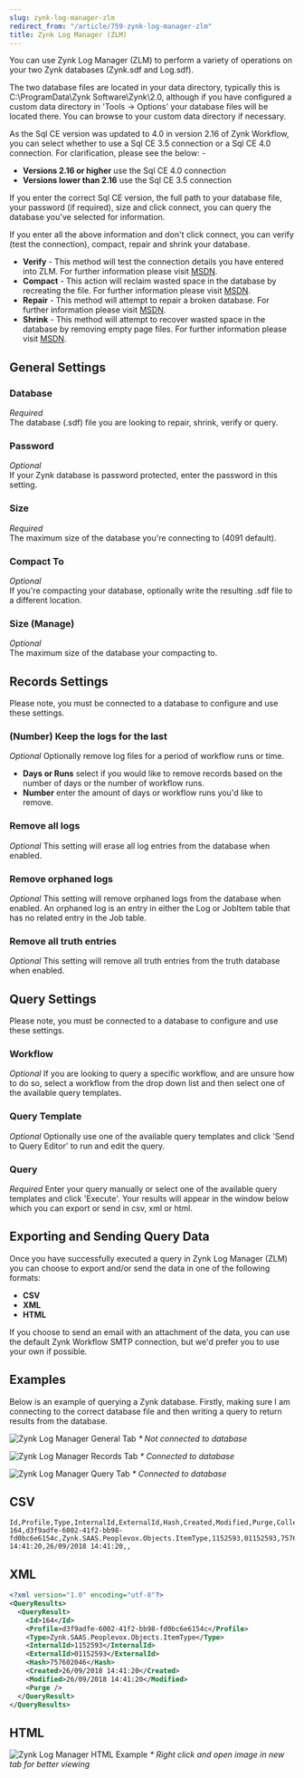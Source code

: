 ```yaml
---
slug: zynk-log-manager-zlm
redirect_from: "/article/759-zynk-log-manager-zlm"
title: Zynk Log Manager (ZLM)
---
```

You can use Zynk Log Manager (ZLM) to perform a variety of operations on your two Zynk databases (Zynk.sdf and Log.sdf). 

The two database files are located in your data directory, typically this is C:\ProgramData\Zynk Software\Zynk\2.0, although if you have configured a custom data directory in 'Tools -> Options' your database files will be located there. You can browse to your custom data directory if necessary.

As the Sql CE version was updated to 4.0 in version 2.16 of Zynk Workflow, you can select whether to use a Sql CE 3.5 connection or a Sql CE 4.0 connection. For clarification, please see the below: -

* __Versions 2.16 or higher__ use the Sql CE 4.0 connection
* __Versions lower than 2.16__ use the Sql CE 3.5 connection

If you enter the correct Sql CE version, the full path to your database file, your password (if required), size and click connect, you can query the database you've selected for information.

If you enter all the above information and don't click connect, you can verify (test the connection), compact, repair and shrink your database.

* __Verify__ - This method will test the connection details you have entered into ZLM. For further information please visit [MSDN](https://msdn.microsoft.com/en-us/library/a0a5czch(v=vs.100).aspx).
* __Compact__ - This action will reclaim wasted space in the database by recreating the file. For further information please visit [MSDN](https://msdn.microsoft.com/en-us/library/system.data.sqlserverce.sqlceengine.compact(v=vs.100).aspx).
* __Repair__ - This method will attempt to repair a broken database. For further information please visit [MSDN](https://msdn.microsoft.com/en-us/library/system.data.sqlserverce.sqlceengine.repair(v=vs.100).aspx).
* __Shrink__ - This method will attempt to recover wasted space in the database by removing empty page files. For further information please visit [MSDN](https://msdn.microsoft.com/en-us/library/system.data.sqlserverce.sqlceengine.shrink(v=vs.100).aspx).

## General Settings
### Database
_Required_  
The database (.sdf) file you are looking to repair, shrink, verify or query.

### Password
_Optional_  
If your Zynk database is password protected, enter the password in this setting.

### Size
_Required_  
The maximum size of the database you're connecting to (4091 default).

### Compact To
_Optional_  
If you're compacting your database, optionally write the resulting .sdf file to a different location.

### Size (Manage)
_Optional_  
The maximum size of the database your compacting to.

## Records Settings
Please note, you must be connected to a database to configure and use these settings.

### (Number) Keep the logs for the last 
_Optional_
Optionally remove log files for a period of workflow runs or time.

* __Days or Runs__ select if you would like to remove records based on the number of days or the number of workflow runs.
* __Number__ enter the amount of days or workflow runs you'd like to remove.

### Remove all logs
_Optional_
This setting will erase all log entries from the database when enabled.

### Remove orphaned logs
_Optional_
This setting will remove orphaned logs from the database when enabled. An orphaned log is an entry in either the Log or JobItem table that has no related entry in the Job table.

### Remove all truth entries
_Optional_
This setting will remove all truth entries from the truth database when enabled.

## Query Settings
Please note, you must be connected to a database to configure and use these settings.

### Workflow
_Optional_ 
If you are looking to query a specific workflow, and are unsure how to do so, select a workflow from the drop down list and then select one of the available query templates.

### Query Template
_Optional_
Optionally use one of the available query templates and click 'Send to Query Editor' to run and edit the query.

### Query
_Required_
Enter your query manually or select one of the available query templates and click 'Execute'. Your results will appear in the window below which you can export or send in csv, xml or html.

## Exporting and Sending Query Data
Once you have successfully executed a query in Zynk Log Manager (ZLM) you can choose to export and/or send the data in one of the following formats:

* __CSV__
* __XML__
* __HTML__

If you choose to send an email with an attachment of the data, you can use the default Zynk Workflow SMTP connection, but we'd prefer you to use your own if possible.

## Examples
Below is an example of querying a Zynk database. Firstly, making sure I am connecting to the correct database file and then writing a query to return results from the database.

![Zynk Log Manager General Tab](/assets/images/extensions/ZLM1.png)
_* Not connected to database_

![Zynk Log Manager Records Tab](/assets/images/extensions/ZLM2.png)
_* Connected to database_

![Zynk Log Manager Query Tab](/assets/images/extensions/ZLM3.png)
_* Connected to database_

## CSV

```csv
Id,Profile,Type,InternalId,ExternalId,Hash,Created,Modified,Purge,Collection
164,d3f9adfe-6002-41f2-bb98-fd0bc6e6154c,Zynk.SAAS.Peoplevox.Objects.ItemType,1152593,01152593,757602046,26/09/2018 14:41:20,26/09/2018 14:41:20,,
```

## XML

```xml
<?xml version="1.0" encoding="utf-8"?>
<QueryResults>
  <QueryResult>
    <Id>164</Id>
    <Profile>d3f9adfe-6002-41f2-bb98-fd0bc6e6154c</Profile>
    <Type>Zynk.SAAS.Peoplevox.Objects.ItemType</Type>
    <InternalId>1152593</InternalId>
    <ExternalId>01152593</ExternalId>
    <Hash>757602046</Hash>
    <Created>26/09/2018 14:41:20</Created>
    <Modified>26/09/2018 14:41:20</Modified>
    <Purge />
  </QueryResult>
</QueryResults>
```

## HTML
![Zynk Log Manager HTML Example](/assets/images/extensions/ZLM4.png)
_* Right click and open image in new tab for better viewing_
